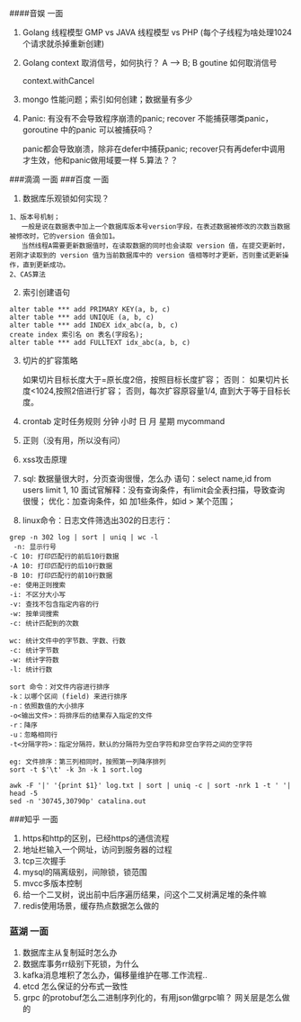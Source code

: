####音娱 一面
1. Golang 线程模型 GMP  vs JAVA 线程模型 vs PHP (每个子线程为啥处理1024个请求就杀掉重新创建)
2. Golang context 取消信号，如何执行？ A —> B;  B goutine 如何取消信号


    context.withCancel
3. mongo 性能问题；索引如何创建；数据量有多少
4. Panic: 有没有不会导致程序崩溃的panic; recover 不能捕获哪类panic， goroutine 中的panic 可以被捕获吗？
   

    panic都会导致崩溃，除非在defer中捕获panic; recover只有再defer中调用才生效，他和panic做用域要一样
5.算法？？

###滴滴 一面
###百度 一面
1. 数据库乐观锁如何实现？
```bigquery
1、版本号机制；
   一般是说在数据表中加上一个数据库版本号version字段，在表述数据被修改的次数当数据被修改时，它的version 值会加1。
   当然线程A需要更新数据值时，在读取数据的同时也会读取 version 值，在提交更新时，若刚才读取到的 version 值为当前数据库中的 version 值相等时才更新，否则重试更新操作，直到更新成功。
2、CAS算法

```

2. 索引创建语句
```bigquery
alter table *** add PRIMARY KEY(a, b, c)
alter table *** add UNIQUE (a, b, c)
alter table *** add INDEX idx_abc(a, b, c)
create index 索引名 on 表名(字段名);
alter table *** add FULLTEXT idx_abc(a, b, c)
```
3. 切片的扩容策略

   如果切片目标长度大于=原长度2倍，按照目标长度扩容；
   否则：
   如果切片长度<1024,按照2倍进行扩容；
   否则，每次扩容原容量1/4, 直到大于等于目标长度。

4. crontab 定时任务规则
   分钟 小时 日 月 星期 mycommand

5. 正则（没有用，所以没有问）
6. xss攻击原理
7. sql: 数据量很大时，分页查询很慢，怎么办
   语句：select name,id from users limit 1, 10
   面试官解释：没有查询条件，有limit会全表扫描，导致查询很慢；
   优化：加查询条件，如 加1些条件，如id > 某个范围；

8. linux命令：日志文件筛选出302的日志行：
``` 
grep -n 302 log | sort | uniq | wc -l
 -n: 显示行号
-C 10: 打印匹配行的前后10行数据
-A 10: 打印匹配行的后10行数据
-B 10: 打印匹配行的前10行数据
-e: 使用正则搜索
-i: 不区分大小写
-v: 查找不包含指定内容的行
-w: 按单词搜索
-c: 统计匹配到的次数

wc: 统计文件中的字节数、字数、行数
-c: 统计字节数
-w: 统计字符数
-l: 统计行数

sort 命令：对文件内容进行排序
-k：以哪个区间 (field) 来进行排序
-n：依照数值的大小排序
-o<输出文件>：将排序后的结果存入指定的文件
-r：降序
-u：忽略相同行
-t<分隔字符>：指定分隔符，默认的分隔符为空白字符和非空白字符之间的空字符

eg: 文件排序：第三列相同时，按照第一列降序排列
sort -t $'\t' -k 3n -k 1 sort.log

awk -F '|' '{print $1}' log.txt | sort | uniq -c | sort -nrk 1 -t ' '| head -5
sed -n '30745,30790p' catalina.out
```
###知乎 一面
1. https和http的区别，已经https的通信流程
2. 地址栏输入一个网址，访问到服务器的过程
3. tcp三次握手
4. mysql的隔离级别，间隙锁，锁范围
5. mvcc多版本控制
6. 给一个二叉树，说出前中后序遍历结果，问这个二叉树满足堆的条件嘛
7. redis使用场景，缓存热点数据怎么做的
### 蓝湖 一面
1. 数据库主从复制延时怎么办
2. 数据库事务rr级别下死锁，为什么
3. kafka消息堆积了怎么办，偏移量维护在哪.工作流程..
4. etcd 怎么保证的分布式一致性
5. grpc 的protobuf怎么二进制序列化的，有用json做grpc嘛？ 网关层是怎么做的